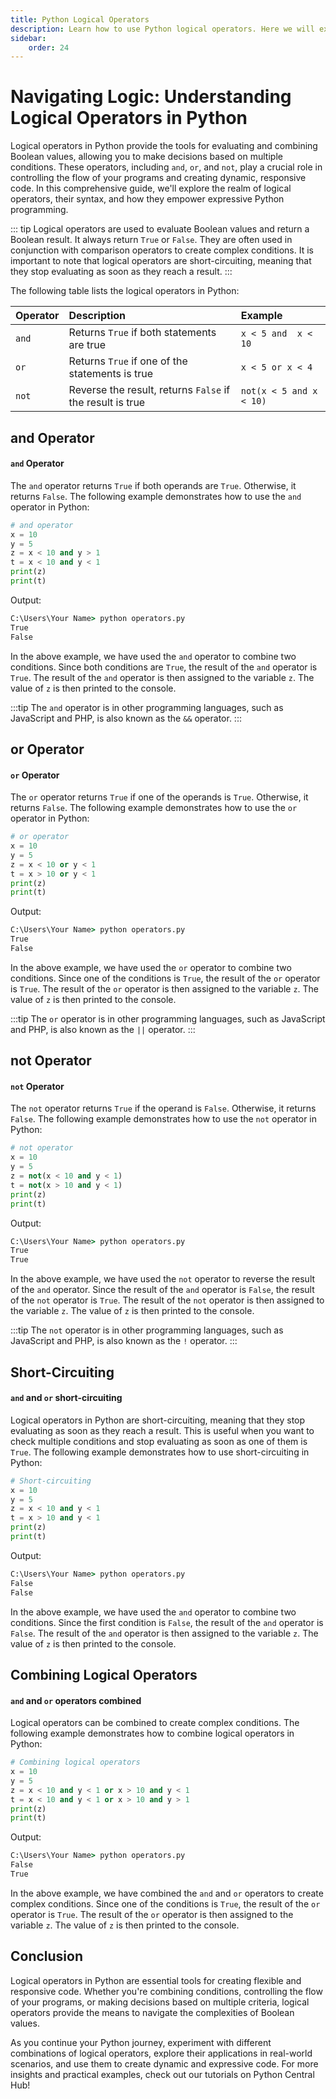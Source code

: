```yaml
---
title: Python Logical Operators
description: Learn how to use Python logical operators. Here we will explore the realm of logical operators, their syntax, and how they empower expressive Python programming. See how to use the and, or, and not operators in Python.
sidebar: 
    order: 24
---
```

# Navigating Logic: Understanding Logical Operators in Python

Logical operators in Python provide the tools for evaluating and combining Boolean values, allowing you to make decisions based on multiple conditions. These operators, including `and`, `or`, and `not`, play a crucial role in controlling the flow of your programs and creating dynamic, responsive code. In this comprehensive guide, we'll explore the realm of logical operators, their syntax, and how they empower expressive Python programming.

::: tip
Logical operators are used to evaluate Boolean values and return a Boolean result. It always return `True` or `False`. They are often used in conjunction with comparison operators to create complex conditions. It is important to note that logical operators are short-circuiting, meaning that they stop evaluating as soon as they reach a result.
:::

 The following table lists the logical operators in Python:

| Operator | Description | Example |
| :--- | :--- | :--- |
| `and` | Returns `True` if both statements are true | `x < 5 and  x < 10` |
| `or` | Returns `True` if one of the statements is true | `x < 5 or x < 4` |
| `not` | Reverse the result, returns `False` if the result is true | `not(x < 5 and x < 10)` |


## and Operator
#### `and` Operator
The `and` operator returns `True` if both operands are `True`. Otherwise, it returns `False`. The following example demonstrates how to use the `and` operator in Python:

```python title="operators.py" showLineNumbers{1} {4-5}
# and operator
x = 10
y = 5
z = x < 10 and y > 1
t = x < 10 and y < 1
print(z)
print(t)
```

Output:

```cmd title="command" showLineNumbers{1} {2-3}
C:\Users\Your Name> python operators.py
True
False
```

In the above example, we have used the `and` operator to combine two conditions. Since both conditions are `True`, the result of the `and` operator is `True`. The result of the `and` operator is then assigned to the variable `z`. The value of `z` is then printed to the console.

:::tip
The `and` operator is in other programming languages, such as JavaScript and PHP, is also known as the `&&` operator.
:::

## or Operator
#### `or` Operator
The `or` operator returns `True` if one of the operands is `True`. Otherwise, it returns `False`. The following example demonstrates how to use the `or` operator in Python:

```python title="operators.py" showLineNumbers{1} {4-5}
# or operator
x = 10
y = 5
z = x < 10 or y < 1
t = x > 10 or y < 1
print(z)
print(t)
```

Output:

```cmd title="command" showLineNumbers{1} {2-3}
C:\Users\Your Name> python operators.py
True
False
```

In the above example, we have used the `or` operator to combine two conditions. Since one of the conditions is `True`, the result of the `or` operator is `True`. The result of the `or` operator is then assigned to the variable `z`. The value of `z` is then printed to the console.

:::tip
The `or` operator is in other programming languages, such as JavaScript and PHP, is also known as the `||` operator.
:::

## not Operator
#### `not` Operator
The `not` operator returns `True` if the operand is `False`. Otherwise, it returns `False`. The following example demonstrates how to use the `not` operator in Python:

```python title="operators.py" showLineNumbers{1} {4-5}
# not operator
x = 10
y = 5
z = not(x < 10 and y < 1)
t = not(x > 10 and y < 1)
print(z)
print(t)
```

Output:

```cmd title="command" showLineNumbers{1} {2-3}
C:\Users\Your Name> python operators.py
True
True
```

In the above example, we have used the `not` operator to reverse the result of the `and` operator. Since the result of the `and` operator is `False`, the result of the `not` operator is `True`. The result of the `not` operator is then assigned to the variable `z`. The value of `z` is then printed to the console.

:::tip
The `not` operator is in other programming languages, such as JavaScript and PHP, is also known as the `!` operator.
:::

## Short-Circuiting
#### `and` and `or` short-circuiting
Logical operators in Python are short-circuiting, meaning that they stop evaluating as soon as they reach a result. This is useful when you want to check multiple conditions and stop evaluating as soon as one of them is `True`. The following example demonstrates how to use short-circuiting in Python:

```python title="operators.py" showLineNumbers{1} {4-5}
# Short-circuiting
x = 10
y = 5
z = x < 10 and y < 1
t = x > 10 and y < 1
print(z)
print(t)
```

Output:

```cmd title="command" showLineNumbers{1} {2-3}
C:\Users\Your Name> python operators.py
False
False
```

In the above example, we have used the `and` operator to combine two conditions. Since the first condition is `False`, the result of the `and` operator is `False`. The result of the `and` operator is then assigned to the variable `z`. The value of `z` is then printed to the console.


## Combining Logical Operators
#### `and` and `or` operators combined
Logical operators can be combined to create complex conditions. The following example demonstrates how to combine logical operators in Python:

```python title="operators.py" showLineNumbers{1} {4-5}
# Combining logical operators
x = 10
y = 5
z = x < 10 and y < 1 or x > 10 and y < 1
t = x < 10 and y < 1 or x > 10 and y > 1
print(z)
print(t)
```

Output:

```cmd title="command" showLineNumbers{1} {2-3}
C:\Users\Your Name> python operators.py
False
True
```

In the above example, we have combined the `and` and `or` operators to create complex conditions. Since one of the conditions is `True`, the result of the `or` operator is `True`. The result of the `or` operator is then assigned to the variable `z`. The value of `z` is then printed to the console.


## Conclusion

Logical operators in Python are essential tools for creating flexible and responsive code. Whether you're combining conditions, controlling the flow of your programs, or making decisions based on multiple criteria, logical operators provide the means to navigate the complexities of Boolean values.

As you continue your Python journey, experiment with different combinations of logical operators, explore their applications in real-world scenarios, and use them to create dynamic and expressive code. For more insights and practical examples, check out our tutorials on Python Central Hub!